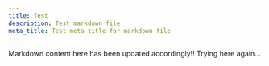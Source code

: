 ```yaml
---
title: Test
description: Test markdown file
meta_title: Test meta title for markdown file
---
```


Markdown content here has been updated accordingly!!
Trying here again...
